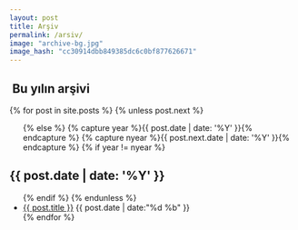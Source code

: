 ```yaml
---
layout: post
title: Arşiv
permalink: /arsiv/
image: "archive-bg.jpg"
image_hash: "cc30914dbb849385dc6c0bf877626671"
---
```



<div class="col-lg-8 col-md-10 mx-auto">
<section id="archive">
<h2><i class="fa fa-file-archive-o"></i>&nbsp;Bu yılın arşivi</h2>
{% for post in site.posts %}
  {% unless post.next %}

  <ul class="this">
  {% else %}
  {% capture year %}{{ post.date | date: '%Y' }}{% endcapture %}
  {% capture nyear %}{{ post.next.date | date: '%Y' }}{% endcapture %}
  {% if year != nyear %}
  </ul>
  <h2>{{ post.date | date: '%Y' }}</h2>

  <ul class="past">
  {% endif %}
  {% endunless %}
 <li class="arch-list"><a href="{{site.baseurl}}{{ post.url }}">{{ post.title }}</a>&nbsp;<time>{{ post.date | date:"%d %b" }}</time></li>
{% endfor %}
  </ul>
</section>
</div>
